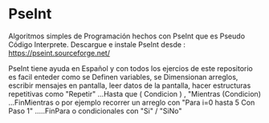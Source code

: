# PseInt
Algoritmos simples de Programación hechos con PseInt que es Pseudo Código Interprete.
Descargue e instale PseInt desde : https://pseint.sourceforge.net/

PseInt tiene ayuda en Español y con todos los ejercios de este repositorio es facil enteder como se Definen variables, se Dimensionan arreglos,
escribir mensajes en pantalla, leer datos de la pantalla, hacer estructuras repetitivas como "Repetir" ...Hasta que ( Condicion ) , "Mientras (Condicion) ...FinMientras 
o por ejemplo recorrer un arreglo con "Para i=0 hasta 5 Con Paso 1" .....FinPara o condicionales con "Si" / "SiNo"
